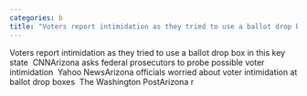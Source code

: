 ```yaml
---
categories: b
title: "Voters report intimidation as they tried to use a ballot drop box in this key state  CNN"
---
```

Voters report intimidation as they tried to use a ballot drop box in this key state&nbsp;&nbsp;CNNArizona asks federal prosecutors to probe possible voter intimidation&nbsp;&nbsp;Yahoo NewsArizona officials worried about voter intimidation at ballot drop boxes&nbsp;&nbsp;The Washington PostArizona r